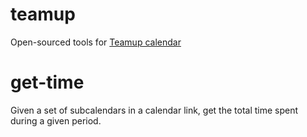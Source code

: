 # teamup
Open-sourced tools for [Teamup calendar](www.teamup.com)

# get-time
Given a set of subcalendars in a calendar link, get the total time spent during a given period.